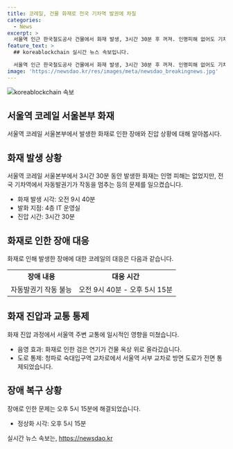 ```yaml
---
title: 코레일, 건물 화재로 전국 기차역 발권에 차질
categories:
  - News
excerpt: >
  서울역 인근 한국철도공사 건물에서 화재 발생, 3시간 30분 후 꺼져. 인명피해 없어도 기차역 자동발권기 마비로 시민들 불편. 화재로 도로 통제됐지만 열차 운행, 열차 내 발권은 정상. 발권기는 모두 정상화. 또한, 울산 남구 아파트 화단에서 현금 2천500만 원 발견, 경찰 수사 중. 1m 떨어진 곳에서도 현금 5천만 원 발견, CCTV 분석 등을 통해 소유자 확인 작업 중.
feature_text: >
  ## koreablockchain 실시간 뉴스 속보입니다.

  서울역 인근 한국철도공사 건물에서 화재 발생, 3시간 30분 후 꺼져. 인명피해 없어도 기차역 자동발권기 마비로 시민들 불편. 화재로 도로 통제됐지만 열차 운행, 열차 내 발권은 정상. 발권기는 모두 정상화. 또한, 울산 남구 아파트 화단에서 현금 2천500만 원 발견, 경찰 수사 중. 1m 떨어진 곳에서도 현금 5천만 원 발견, CCTV 분석 등을 통해 소유자 확인 작업 중.
image: 'https://newsdao.kr/res/images/meta/newsdao_breakingnews.jpg'
---
```


<p><img src="https://newsdao.kr/res/images/meta/newsdao_breakingnews.jpg" alt="koreablockchain 속보" /></p>

<h2 data-ke-size="size26">서울역 코레일 서울본부 화재</h2>

<p data-ke-size="size16">서울역 코레일 서울본부에서 발생한 화재로 인한 장애와 진압 상황에 대해 알아봅시다.</p>

<h2>화재 발생 상황</h2>

<p data-ke-size="size16">서울역 코레일 서울본부에서 3시간 30분 동안 발생한 화재는 인명 피해는 없었지만, 전국 기차역에서 자동발권기가 작동을 멈추는 등의 문제를 일으켰습니다.</p>

<ul>
    <li>화재 발생 시각: 오전 9시 40분</li>
    <li>발화 지점: 4층 IT 운영실</li>
    <li>진압 시간: 3시간 30분</li>
</ul>

<h2>화재로 인한 장애 대응</h2>

<p data-ke-size="size16">화재로 인해 발생한 장애에 대한 코레일의 대응은 다음과 같습니다.</p>

<table>
    <tr>
        <td style="text-align: center; height: 17px;"><b>장애 내용</b></td>
        <td style="text-align: center; height: 17px;"><b>대응 시간</b></td>
    </tr>
    <tr>
        <td style="text-align: center; height: 17px;">자동발권기 작동 불능</td>
        <td style="text-align: center; height: 17px;">오전 9시 40분 - 오후 5시 15분</td>
    </tr>
</table>

<h2>화재 진압과 교통 통제</h2>

<p data-ke-size="size16">화재 진압 과정에서 서울역 주변 교통에 일시적인 영향을 미쳤습니다.</p>

<ul>
    <li>음영 효과: 화재로 인한 검은 연기가 건물 옥상 위로 올라갔습니다.</li>
    <li>도로 통제: 청파로 숙대입구역 교차로에서 서울역 서부 교차로 방면 도로가 전면 통제되었습니다.</li>
</ul>

<h2>장애 복구 상황</h2>

<p data-ke-size="size16">장애로 인한 문제는 오후 5시 15분에 해결되었습니다.</p>

<ul>
    <li>정상화 시각: 오후 5시 15분</li>
</ul>
실시간 뉴스 속보는, <a href="https://newsdao.kr" rel="dofollow">https://newsdao.kr</a>


